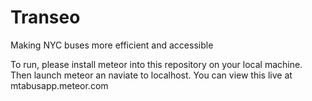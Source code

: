 Transeo
=======

Making NYC buses more efficient and accessible

To run, please install meteor into this repository on your local machine. Then launch meteor an naviate to localhost. You can view this live at mtabusapp.meteor.com